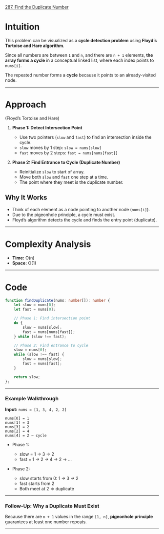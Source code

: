 [287. Find the Duplicate Number](https://leetcode.com/problems/find-the-duplicate-number/)

# Intuition

This problem can be visualized as a **cycle detection problem** using **Floyd’s Tortoise and Hare algorithm**.

Since all numbers are between `1` and `n`, and there are `n + 1` elements, **the array forms a cycle** in a conceptual linked list, where each index points to `nums[i]`.

The repeated number forms a **cycle** because it points to an already-visited node.

---

# Approach 
(Floyd’s Tortoise and Hare)

1. **Phase 1: Detect Intersection Point**

   * Use two pointers (`slow` and `fast`) to find an intersection inside the cycle.
   * `slow` moves by 1 step: `slow = nums[slow]`
   * `fast` moves by 2 steps: `fast = nums[nums[fast]]`

2. **Phase 2: Find Entrance to Cycle (Duplicate Number)**

   * Reinitialize `slow` to start of array.
   * Move both `slow` and `fast` one step at a time.
   * The point where they meet is the duplicate number.

## Why It Works

* Think of each element as a node pointing to another node (`nums[i]`).
* Due to the pigeonhole principle, a cycle must exist.
* Floyd’s algorithm detects the cycle and finds the entry point (duplicate).

---

# Complexity Analysis

* **Time:** O(n)
* **Space:** O(1)

---

# Code

```ts
function findDuplicate(nums: number[]): number {
    let slow = nums[0];
    let fast = nums[0];

    // Phase 1: Find intersection point
    do {
        slow = nums[slow];
        fast = nums[nums[fast]];
    } while (slow !== fast);

    // Phase 2: Find entrance to cycle
    slow = nums[0];
    while (slow !== fast) {
        slow = nums[slow];
        fast = nums[fast];
    }

    return slow;
};

```

---

### **Example Walkthrough**

**Input:** `nums = [1, 3, 4, 2, 2]`

```
nums[0] = 1
nums[1] = 3
nums[3] = 2
nums[2] = 4
nums[4] = 2 ← cycle
```

* Phase 1:

  * slow = 1 → 3 → 2
  * fast = 1 → 2 → 4 → 2 → ...

* Phase 2:

  * slow starts from 0: 1 → 3 → 2
  * fast starts from 2
  * Both meet at 2 ⇒ duplicate

---

### **Follow-Up: Why a Duplicate Must Exist**

Because there are `n + 1` values in the range `[1, n]`, **pigeonhole principle** guarantees at least one number repeats.

---
